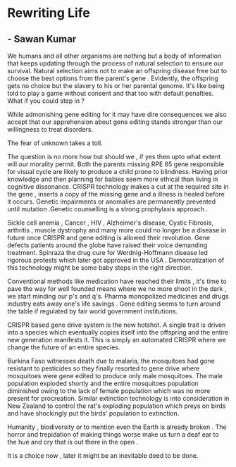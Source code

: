 # Rewriting Life 
## - Sawan Kumar

We humans and all other organisms are nothing but a body of information that keeps updating through the process of natural selection to ensure our survival. Natural selection aims not to make an offspring disease free but to choose the best options from the parent's gene . Evidently, the offspring gets no choice but the slavery to his or her parental genome. It's like being told to play a game without consent and that too with default penalties. What if you could step in ?

While admonishing gene editing for it may have dire consequences we also accept that  our apprehension about gene editing stands stronger than our willingness to treat disorders. 

The fear of unknown takes a toll.


The question is no more how but should we , if yes then upto what extent will our morality permit. Both the parents missing RPE 65 gene responsible for visual cycle are likely to produce a child prone to blindness. Having prior knowledge and then planning for babies seem more ethical than living in cognitive dissonance. CRISPR technology makes a cut at the required site in the gene , inserts a copy of the missing gene and a illness is healed before it occurs. Genetic impairments or anomalies are permanently prevented until mutation .Genetic counselling is a strong  prophylaxis approach .


Sickle cell anemia , Cancer , HIV , Alzheimer's disease, Cystic Fibrosis, arthritis , muscle dystrophy and many more could no longer be a disease in future once CRISPR and gene editing is allowed their revolution. Gene defects patients around the globe have raised their voice demanding treatment.  Spinraza the drug cure for Werdnig-Hoffmann disease led rigorous protests which later got approved in the USA . Democratization of this technology might be some baby steps in the right direction.


Conventional methods like medication have reached their limits , it's time to pave the way for well founded means where we no more shoot in the dark , we start minding our p's and q's. Pharma monopolized medicines and drugs industry eats away one's life savings . Gene editing seems to turn around the table if regulated by fair world government institutions. 


CRISPR based gene drive system is the new hotshot. A single trait is driven into a species which eventually copies itself into the offspring and the entire new generation manifests it. This is simply an automated CRISPR where we change the future of an entire species.  


Burkina Faso witnesses death due to malaria, the mosquitoes had gone resistant to pesticides so they finally resorted to gene drive where mosquitoes were gene edited to produce only male mosquitoes.  The male population exploded shortly and the entire mosquitoes population diminished owing to the lack of female population which was no more present for procreation. Similar extinction technology is into consideration in New Zealand to control the rat's exploding population which preys on birds and have shockingly put the birds' population to extinction. 


Humanity , biodiversity or to mention even the Earth is already broken . The horror and trepidation of making things worse make us turn a deaf ear to the hue and cry that is out there in the open .  


It is a choice now , later it might be an inevitable deed to be done. 
